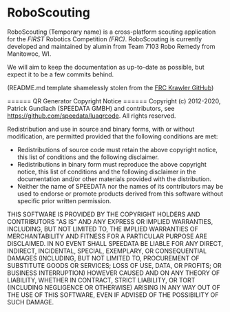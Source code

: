 # RoboScouting
RoboScouting (Temporary name) is a cross-platform scouting application for the *FIRST* Robotics Competition *(FRC)*. RoboScouting is currently developed and maintained by alumin from Team 7103 Robo Remedy from Manitowoc, WI.

We will aim to keep the documentation as up-to-date as possible, but expect it to be a few commits behind.

(README.md template shamelessly stolen from the [FRC Krawler GitHub](https://github.com/frc2052/FRC-Krawler-Docs/blob/master/README.md))

====== QR Generator Copyright Notice ======
Copyright (c) 2012-2020, Patrick Gundlach (SPEEDATA GMBH) and contributors, see https://github.com/speedata/luaqrcode. All rights reserved.

Redistribution and use in source and binary forms, with or without modification, are permitted provided that the following conditions are met:

  *  Redistributions of source code must retain the above copyright notice, this list of conditions and the following disclaimer.
  *  Redistributions in binary form must reproduce the above copyright notice, this list of conditions and the following disclaimer in the documentation and/or other materials provided with the distribution.
  *  Neither the name of SPEEDATA nor the names of its contributors may be used to endorse or promote products derived from this software without specific prior written permission.

THIS SOFTWARE IS PROVIDED BY THE COPYRIGHT HOLDERS AND CONTRIBUTORS "AS IS" AND ANY EXPRESS OR IMPLIED WARRANTIES, INCLUDING, BUT NOT LIMITED TO, THE IMPLIED WARRANTIES OF MERCHANTABILITY AND FITNESS FOR A PARTICULAR PURPOSE ARE DISCLAIMED. IN NO EVENT SHALL SPEEDATA BE LIABLE FOR ANY DIRECT, INDIRECT, INCIDENTAL, SPECIAL, EXEMPLARY, OR CONSEQUENTIAL DAMAGES (INCLUDING, BUT NOT LIMITED TO, PROCUREMENT OF SUBSTITUTE GOODS OR SERVICES; LOSS OF USE, DATA, OR PROFITS; OR BUSINESS INTERRUPTION) HOWEVER CAUSED AND ON ANY THEORY OF LIABILITY, WHETHER IN CONTRACT, STRICT LIABILITY, OR TORT (INCLUDING NEGLIGENCE OR OTHERWISE) ARISING IN ANY WAY OUT OF THE USE OF THIS SOFTWARE, EVEN IF ADVISED OF THE POSSIBILITY OF SUCH DAMAGE.
